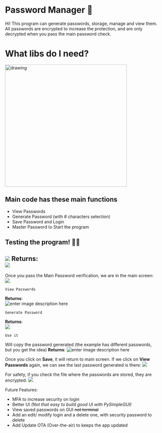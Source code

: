 
# Password Manager 🔐

Hi! This program can generate passwords, storage, manage and view them. All passwords are encrypted to increase the protection, and are only decrypted when you pass the main password check.

# What libs do I need? 
<!---
```
 pip install PySimpleGUI
 pip install cryptography
 pip install pillow
 ```
--->
<img src="https://imgur.com/oMCL4sP.png" alt="drawing" width="400"/>


## Main code has these main functions


- View Passwords
- Generate Password (with # characters   selection)
- Save Password and Login
- Master Password to Start the program



## Testing the program! 👨‍💻
<!---
```
def  check_main_password(master_password): # actually main password is 'senha'
```
--->
![](https://imgur.com/CPASsyP.png)
**Returns**: <br>
![](https://i.imgur.com/y2FGR1g.png)
-------------
Once you pass the Main Password verification, we are in the main screen:
![](https://i.imgur.com/0FSV6Kf.png)
```
View Passwords
```
**Returns**: <br>
![enter image description here](https://i.imgur.com/B5r70DP.png)
```
Generate Password
```
**Returns**: <br>
![](https://i.imgur.com/9VqWtkJ.png)
```
Use it
```
Will copy the password generated (the example has different passwords, but you get the idea)
**Returns**:
![enter image description here](https://i.imgur.com/pDwX55o.png)

Once you click on **Save**, it will return to main screen. If we click on **View Passwords** again, we can see the last password generated is there:
![](https://i.imgur.com/cAuY4bw.png)

For safety, if you check the file where the passwords are stored, they are encrypted:
![](https://i.imgur.com/1LR8Vux.png)

Future Features:
- MFA to increase security on login
- Better UI *(Not that easy to build good UI with PySimpleGUI)*
- View saved passwords on GUI ~~not terminal~~
- Add an edit/ modify login and a delete one, with security password to delete
- Add Update OTA (Over-the-air) to keeps the app updated
